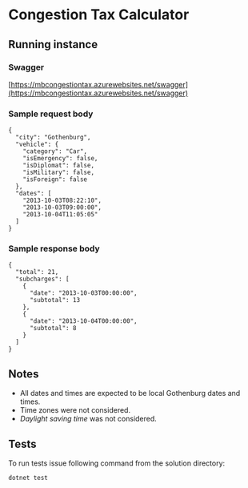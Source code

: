 # Congestion Tax Calculator

## Running instance

### Swagger
[https://mbcongestiontax.azurewebsites.net/swagger](https://mbcongestiontax.azurewebsites.net/swagger)

### Sample request body
```
{
  "city": "Gothenburg",
  "vehicle": {
    "category": "Car",
    "isEmergency": false,
    "isDiplomat": false,
    "isMilitary": false,
    "isForeign": false
  },
  "dates": [
    "2013-10-03T08:22:10",
    "2013-10-03T09:00:00",
    "2013-10-04T11:05:05"
  ]
}
```

### Sample response body
```
{
  "total": 21,
  "subcharges": [
    {
      "date": "2013-10-03T00:00:00",
      "subtotal": 13
    },
    {
      "date": "2013-10-04T00:00:00",
      "subtotal": 8
    }
  ]
}
```
## Notes
- All dates and times are expected to be local Gothenburg dates and times. 
- Time zones were not considered.
- *Daylight saving time* was not considered.

## Tests 
To run tests issue following command from the solution directory:
```
dotnet test
```